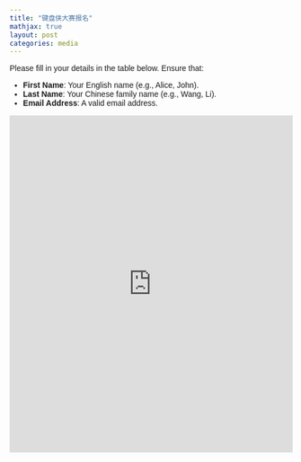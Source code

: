 ```yaml
---
title: "键盘侠大赛报名"
mathjax: true
layout: post
categories: media
---
```


<style>
  body {
    font-family: Arial, sans-serif;
    margin: 20px;
  }
</style>

<p class="instructions">
  Please fill in your details in the table below. Ensure that:
  <ul>
    <li><strong>First Name</strong>: Your English name (e.g., Alice, John).</li>
    <li><strong>Last Name</strong>: Your Chinese family name (e.g., Wang, Li).</li>
    <li><strong>Email Address</strong>: A valid email address.</li>
  </ul>
</p>



<style>
  iframe {
    width: 100%; /* Make iframe span full width of the screen */
    height: 600px; /* Adjust as needed */
    display: block;
    margin: 0; /* Remove margin for full-width appearance */
    border: none;
  }
</style>

<iframe src="https://docs.google.com/spreadsheets/d/1W9_qkcIMun32ZWmewj8yRBrO1Fpe2tjYgU_JLNNKU30/edit?usp=sharing"></iframe>
